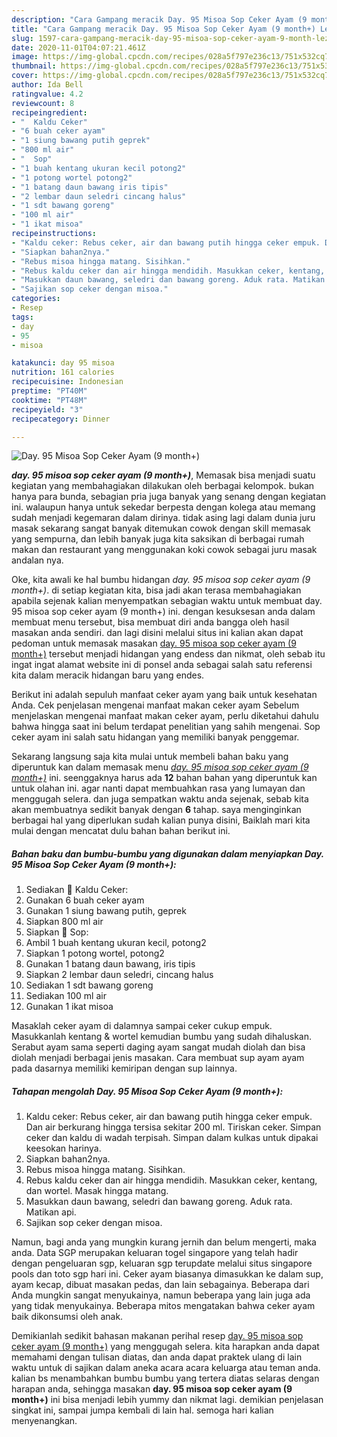 ```yaml
---
description: "Cara Gampang meracik Day. 95 Misoa Sop Ceker Ayam (9 month+) Lezat"
title: "Cara Gampang meracik Day. 95 Misoa Sop Ceker Ayam (9 month+) Lezat"
slug: 1597-cara-gampang-meracik-day-95-misoa-sop-ceker-ayam-9-month-lezat
date: 2020-11-01T04:07:21.461Z
image: https://img-global.cpcdn.com/recipes/028a5f797e236c13/751x532cq70/day-95-misoa-sop-ceker-ayam-9-month-foto-resep-utama.jpg
thumbnail: https://img-global.cpcdn.com/recipes/028a5f797e236c13/751x532cq70/day-95-misoa-sop-ceker-ayam-9-month-foto-resep-utama.jpg
cover: https://img-global.cpcdn.com/recipes/028a5f797e236c13/751x532cq70/day-95-misoa-sop-ceker-ayam-9-month-foto-resep-utama.jpg
author: Ida Bell
ratingvalue: 4.2
reviewcount: 8
recipeingredient:
- "  Kaldu Ceker"
- "6 buah ceker ayam"
- "1 siung bawang putih geprek"
- "800 ml air"
- "  Sop"
- "1 buah kentang ukuran kecil potong2"
- "1 potong wortel potong2"
- "1 batang daun bawang iris tipis"
- "2 lembar daun seledri cincang halus"
- "1 sdt bawang goreng"
- "100 ml air"
- "1 ikat misoa"
recipeinstructions:
- "Kaldu ceker: Rebus ceker, air dan bawang putih hingga ceker empuk. Dan air berkurang hingga tersisa sekitar 200 ml. Tiriskan ceker. Simpan ceker dan kaldu di wadah terpisah. Simpan dalam kulkas untuk dipakai keesokan harinya."
- "Siapkan bahan2nya."
- "Rebus misoa hingga matang. Sisihkan."
- "Rebus kaldu ceker dan air hingga mendidih. Masukkan ceker, kentang, dan wortel. Masak hingga matang."
- "Masukkan daun bawang, seledri dan bawang goreng. Aduk rata. Matikan api."
- "Sajikan sop ceker dengan misoa."
categories:
- Resep
tags:
- day
- 95
- misoa

katakunci: day 95 misoa 
nutrition: 161 calories
recipecuisine: Indonesian
preptime: "PT40M"
cooktime: "PT48M"
recipeyield: "3"
recipecategory: Dinner

---
```



![Day. 95 Misoa Sop Ceker Ayam (9 month+)](https://img-global.cpcdn.com/recipes/028a5f797e236c13/751x532cq70/day-95-misoa-sop-ceker-ayam-9-month-foto-resep-utama.jpg)

<b><i>day. 95 misoa sop ceker ayam (9 month+)</i></b>, Memasak bisa menjadi suatu kegiatan yang membahagiakan dilakukan oleh berbagai kelompok. bukan hanya para bunda, sebagian pria juga banyak yang senang dengan kegiatan ini. walaupun hanya untuk sekedar berpesta dengan kolega atau memang sudah menjadi kegemaran dalam dirinya. tidak asing lagi dalam dunia juru masak sekarang sangat banyak ditemukan cowok dengan skill memasak yang sempurna, dan lebih banyak juga kita saksikan di berbagai rumah makan dan restaurant yang menggunakan koki cowok sebagai juru masak andalan nya.

Oke, kita awali ke hal bumbu hidangan <i>day. 95 misoa sop ceker ayam (9 month+)</i>. di setiap kegiatan kita, bisa jadi akan terasa membahagiakan apabila sejenak kalian menyempatkan sebagian waktu untuk membuat day. 95 misoa sop ceker ayam (9 month+) ini. dengan kesuksesan anda dalam membuat menu tersebut, bisa membuat diri anda bangga oleh hasil masakan anda sendiri. dan lagi disini melalui situs ini kalian akan dapat pedoman untuk memasak masakan <u>day. 95 misoa sop ceker ayam (9 month+)</u> tersebut menjadi hidangan yang endess dan nikmat, oleh sebab itu ingat ingat alamat website ini di ponsel anda sebagai salah satu referensi kita dalam meracik hidangan baru yang endes.

Berikut ini adalah sepuluh manfaat ceker ayam yang baik untuk kesehatan Anda. Cek penjelasan mengenai manfaat makan ceker ayam Sebelum menjelaskan mengenai manfaat makan ceker ayam, perlu diketahui dahulu bahwa hingga saat ini belum terdapat penelitian yang sahih mengenai. Sop ceker ayam ini salah satu hidangan yang memiliki banyak penggemar.


Sekarang langsung saja kita mulai untuk membeli bahan baku yang diperuntuk kan dalam memasak menu <u><i>day. 95 misoa sop ceker ayam (9 month+)</i></u> ini. seenggaknya harus ada <b>12</b> bahan bahan yang diperuntuk kan untuk olahan ini. agar nanti dapat membuahkan rasa yang lumayan dan menggugah selera. dan juga sempatkan waktu anda sejenak, sebab kita akan membuatnya sedikit banyak dengan <b>6</b> tahap. saya menginginkan berbagai hal yang diperlukan sudah kalian punya disini, Baiklah mari kita mulai dengan mencatat dulu bahan bahan berikut ini.

<!--inarticleads1-->

##### Bahan baku dan bumbu-bumbu yang digunakan dalam menyiapkan Day. 95 Misoa Sop Ceker Ayam (9 month+):

1. Sediakan  🍜 Kaldu Ceker:
1. Gunakan 6 buah ceker ayam
1. Gunakan 1 siung bawang putih, geprek
1. Siapkan 800 ml air
1. Siapkan  🍜 Sop:
1. Ambil 1 buah kentang ukuran kecil, potong2
1. Siapkan 1 potong wortel, potong2
1. Gunakan 1 batang daun bawang, iris tipis
1. Siapkan 2 lembar daun seledri, cincang halus
1. Sediakan 1 sdt bawang goreng
1. Sediakan 100 ml air
1. Gunakan 1 ikat misoa


Masaklah ceker ayam di dalamnya sampai ceker cukup empuk. Masukkanlah kentang &amp; wortel kemudian bumbu yang sudah dihaluskan. Serabut ayam sama seperti daging ayam sangat mudah diolah dan bisa diolah menjadi berbagai jenis masakan. Cara membuat sup ayam ayam pada dasarnya memiliki kemiripan dengan sup lainnya. 

<!--inarticleads2-->

##### Tahapan mengolah Day. 95 Misoa Sop Ceker Ayam (9 month+):

1. Kaldu ceker: Rebus ceker, air dan bawang putih hingga ceker empuk. Dan air berkurang hingga tersisa sekitar 200 ml. Tiriskan ceker. Simpan ceker dan kaldu di wadah terpisah. Simpan dalam kulkas untuk dipakai keesokan harinya.
1. Siapkan bahan2nya.
1. Rebus misoa hingga matang. Sisihkan.
1. Rebus kaldu ceker dan air hingga mendidih. Masukkan ceker, kentang, dan wortel. Masak hingga matang.
1. Masukkan daun bawang, seledri dan bawang goreng. Aduk rata. Matikan api.
1. Sajikan sop ceker dengan misoa.


Namun, bagi anda yang mungkin kurang jernih dan belum mengerti, maka anda. Data SGP merupakan keluaran togel singapore yang telah hadir dengan pengeluaran sgp, keluaran sgp terupdate melalui situs singapore pools dan toto sgp hari ini. Ceker ayam biasanya dimasukkan ke dalam sup, ayam kecap, dibuat masakan pedas, dan lain sebagainya. Beberapa dari Anda mungkin sangat menyukainya, namun beberapa yang lain juga ada yang tidak menyukainya. Beberapa mitos mengatakan bahwa ceker ayam baik dikonsumsi oleh anak. 

Demikianlah sedikit bahasan makanan perihal resep <u>day. 95 misoa sop ceker ayam (9 month+)</u> yang menggugah selera. kita harapkan anda dapat memahami dengan tulisan diatas, dan anda dapat praktek ulang di lain waktu untuk di sajikan dalam aneka acara acara keluarga atau teman anda. kalian bs menambahkan bumbu bumbu yang tertera diatas selaras dengan harapan anda, sehingga masakan <b>day. 95 misoa sop ceker ayam (9 month+)</b> ini bisa menjadi lebih yummy dan nikmat lagi. demikian penjelasan singkat ini, sampai jumpa kembali di lain hal. semoga hari kalian menyenangkan.
